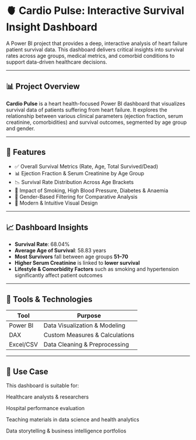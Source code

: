# 🫀 Cardio Pulse: Interactive Survival Insight Dashboard

A Power BI project that provides a deep, interactive analysis of heart failure patient survival data. This dashboard delivers critical insights into survival rates across age groups, medical metrics, and comorbid conditions to support data-driven healthcare decisions.

---

## 📊 Project Overview

**Cardio Pulse** is a heart health-focused Power BI dashboard that visualizes survival data of patients suffering from heart failure. It explores the relationship between various clinical parameters (ejection fraction, serum creatinine, comorbidities) and survival outcomes, segmented by age group and gender.

---

## 🚀 Features

- ✅ Overall Survival Metrics (Rate, Age, Total Survived/Dead)
- 📊 Ejection Fraction & Serum Creatinine by Age Group
- 📉 Survival Rate Distribution Across Age Brackets
- 🧬 Impact of Smoking, High Blood Pressure, Diabetes & Anaemia
- 👥 Gender-Based Filtering for Comparative Analysis
- 📌 Modern & Intuitive Visual Design

---

## 📈 Dashboard Insights

- **Survival Rate**: 68.04%
- **Average Age of Survival**: 58.83 years
- **Most Survivors** fall between age groups **51–70**
- **Higher Serum Creatinine** is linked to **lower survival**
- **Lifestyle & Comorbidity Factors** such as smoking and hypertension significantly affect patient outcomes

---

## 🧰 Tools & Technologies

| Tool        | Purpose                       |
|-------------|-------------------------------|
| Power BI    | Data Visualization & Modeling |
| DAX         | Custom Measures & Calculations |
| Excel/CSV   | Data Cleaning & Preprocessing |

---
## 📌 Use Case

This dashboard is suitable for:

Healthcare analysts & researchers

Hospital performance evaluation

Teaching materials in data science and health analytics

Data storytelling & business intelligence portfolios

